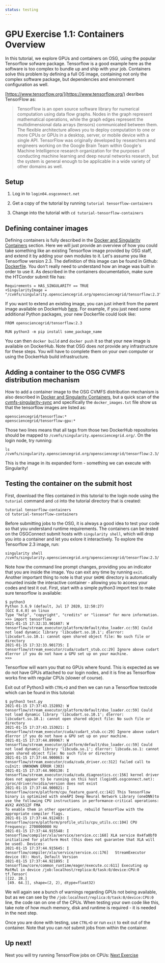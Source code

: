 ```yaml
---
status: testing
---
```


GPU Exercise 1.1: Containers Overview
=====================================

In this tutorial, we explore GPUs and containers on OSG, using the popular Tensorflow
sofware package. Tensorflow is a good example here as the software is too complex to
bundle up and ship with your job. Containers solve this problem by defining a full
OS image, containing not only the complex software package, but dependencies and
environment configuration as well.

[https://www.tensorflow.org/](https://www.tensorflow.org/) desribes TensorFlow as:

> TensorFlow is an open source software library for numerical
> computation using data flow graphs. Nodes in the graph represent
> mathematical operations, while the graph edges represent the
> multidimensional data arrays (tensors) communicated between them. The
> flexible architecture allows you to deploy computation to one or more
> CPUs or GPUs in a desktop, server, or mobile device with a single
> API. TensorFlow was originally developed by researchers and engineers
> working on the Google Brain Team within Google's Machine Intelligence
> research organization for the purposes of conducting machine learning
> and deep neural networks research, but the system is general enough to
> be applicable in a wide variety of other domains as well.


Setup
-----

1. Log in to `login04.osgconnect.net`

2. Get a copy of the tutorial by running `tutorial tensorflow-containers`

3. Change into the tutorial with `cd tutorial-tensorflow-containers`


Defining container images
-------------------------

Defining containers is fully described in the [Docker and Singularity Containers](https://support.opensciencegrid.org/support/solutions/articles/12000024676)
section. Here we will just provide an overview of how you could take something
like an existing Tensorflow image provided by OSG staff, and extend it by
adding your own modules to it. Let's assume you like Tensorflow version
2.3. The definition of this image can be found in Github: [Dockerfile](https://github.com/opensciencegrid/osgvo-tensorflow/blob/2.3/Dockerfile). You don't really need to
understand how an image was built in order to use it. As described in
the containers documentation, make sure the HTCondor submit file has:


    Requirements = HAS_SINGULARITY == TRUE
    +SingularityImage = "/cvmfs/singularity.opensciencegrid.org/opensciencegrid/tensorflow:2.3"


If you want to extend an existing image, you can just inherit from the
parent image available on DockerHub [here](https://hub.docker.com/r/opensciencegrid/tensorflow).
For example, if you just need some additional Python packages, your
new Dockerfile could look like:


    FROM opensciencegrid/tensorflow:2.3

    RUN python3 -m pip install some_package_name


You can then `docker build` and `docker push` it so that your new
image is available on DockerHub. Note that OSG does _not_ provide
any infrastructure for these steps. You will have to complete
them on your own computer or using the DockerHub build
infrastructure.


Adding a container to the OSG CVMFS distribution mechanism
----------------------------------------------------------

How to add a container image to the OSG CVMFS distribution mechanism is also
described in [Docker and Singularity Containers](https://support.opensciencegrid.org/support/solutions/articles/12000024676),
but a quick scan of the [cvmfs-singularity-sync](https://github.com/opensciencegrid/cvmfs-singularity-sync) and specifically the `docker_images.txt` file show us that the tensorflow
images are listed as:

    opensciencegrid/tensorflow:*
    opensciencegrid/tensorflow-gpu:*

Those two lines means that all tags from those two DockerHub repositories should
be mapped to `/cvmfs/singularity.opensciencegrid.org/`. On the login node, try
running:

    ls /cvmfs/singularity.opensciencegrid.org/opensciencegrid/tensorflow:2.3/

This is the image in its expanded form - something we can execute with Singularity!


Testing the container on the submit host
----------------------------------------

First, download the files contained in this tutorial to the login node using the `tutorial` command and `cd` into the tutorial directory that is created:

    tutorial tensorflow-containers
    cd tutorial-tensorflow-containers

Before submitting jobs to the OSG, it is always a good idea to test your code
so that you understand runtime requirements. The containers can be tested
on the OSGConnect submit hosts with `singularity shell`, which will drop you
into a container and let you exlore it interactively. To explore the
Tensorflow 2.3 image, run:

    singularity shell /cvmfs/singularity.opensciencegrid.org/opensciencegrid/tensorflow:2.3/

Note how the command line prompt changes, providing you an indicator that
you are inside the image. You can exit any time by running `exit`. Another
important thing to note is that your `$HOME` directory is automatically
mounted inside the interactive container - allowing you to access your
codes and test it out. First, start with a simple python3 import test to
make sure tensorflow is available:

    $ python3
    Python 3.6.9 (default, Jul 17 2020, 12:50:27)
    [GCC 8.4.0] on linux
    Type "help", "copyright", "credits" or "license" for more information.
    >>> import tensorflow
    2021-01-15 17:32:33.901607: W tensorflow/stream_executor/platform/default/dso_loader.cc:59] Could not load dynamic library 'libcudart.so.10.1'; dlerror: libcudart.so.10.1: cannot open shared object file: No such file or directory
    2021-01-15 17:32:33.901735: I tensorflow/stream_executor/cuda/cudart_stub.cc:29] Ignore above cudart dlerror if you do not have a GPU set up on your machine.
    >>>

Tensorflow will warn you that no GPUs where found. This is expected as we
do not have GPUs attached to our login nodes, and it is fine as Tensorflow
works fine with regular CPUs (slower of course).

Exit out of Python3 with `CTRL+D` and then we can run a Tensorflow testcode
which can be found in this tutorial:

    $ python3 test.py
    2021-01-15 17:37:43.152892: W tensorflow/stream_executor/platform/default/dso_loader.cc:59] Could not load dynamic library 'libcudart.so.10.1'; dlerror: libcudart.so.10.1: cannot open shared object file: No such file or directory
    2021-01-15 17:37:43.153021: I tensorflow/stream_executor/cuda/cudart_stub.cc:29] Ignore above cudart dlerror if you do not have a GPU set up on your machine.
    2021-01-15 17:37:44.899967: W tensorflow/stream_executor/platform/default/dso_loader.cc:59] Could not load dynamic library 'libcuda.so.1'; dlerror: libcuda.so.1: cannot open shared object file: No such file or directory
    2021-01-15 17:37:44.900063: W tensorflow/stream_executor/cuda/cuda_driver.cc:312] failed call to cuInit: UNKNOWN ERROR (303)
    2021-01-15 17:37:44.900130: I tensorflow/stream_executor/cuda/cuda_diagnostics.cc:156] kernel driver does not appear to be running on this host (login05.osgconnect.net): /proc/driver/nvidia/version does not exist
    2021-01-15 17:37:44.900821: I tensorflow/core/platform/cpu_feature_guard.cc:142] This TensorFlow binary is optimized with oneAPI Deep Neural Network Library (oneDNN)to use the following CPU instructions in performance-critical operations:  AVX2 AVX512F FMA
    To enable them in other operations, rebuild TensorFlow with the appropriate compiler flags.
    2021-01-15 17:37:44.912483: I tensorflow/core/platform/profile_utils/cpu_utils.cc:104] CPU Frequency: 2700000000 Hz
    2021-01-15 17:37:44.915548: I tensorflow/compiler/xla/service/service.cc:168] XLA service 0x4fa0bf0 initialized for platform Host (this does not guarantee that XLA will be used). Devices:
    2021-01-15 17:37:44.915645: I tensorflow/compiler/xla/service/service.cc:176]   StreamExecutor device (0): Host, Default Version
    2021-01-15 17:37:44.921895: I tensorflow/core/common_runtime/eager/execute.cc:611] Executing op MatMul in device /job:localhost/replica:0/task:0/device:CPU:0
    tf.Tensor(
    [[22. 28.]
     [49. 64.]], shape=(2, 2), dtype=float32)

We will again see a bunch of warnings regarding GPUs not being available, but as
we can see by the `/job:localhost/replica:0/task:0/device:CPU:0` line, the code ran
on one of the CPUs. When testing your own code like this, take note of how much
memory, disk and runtime is required - it is needed in the next step.

Once you are done with testing, use `CTRL+D` or run `exit` to exit out of
the container. Note that you can _not_ submit jobs from within the container.


Up next!
--------

Next you will try running TensorFlow jobs on CPUs:
[Next Exercise](../part1-ex2-cpu-jobs)

